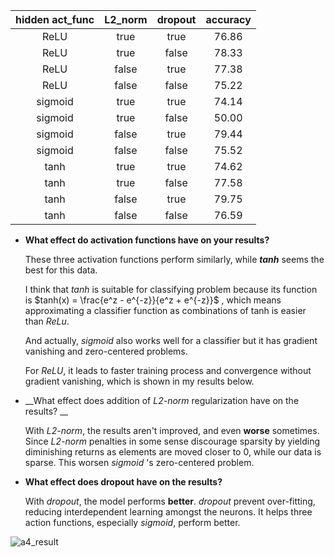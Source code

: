 | hidden act_func | L2_norm | dropout | accuracy |
| :-------------: | :-----: | :-----: | :------: |
| ReLU | true    | true    | 76.86 |
| ReLU | true    | false    | 78.33 |
| ReLU | false    | true    | 77.38 |
| ReLU | false | false    | 75.22 |
| sigmoid | true    | true    | 74.14 |
| sigmoid | true    | false    | 50.00 |
| sigmoid | false    | true    | 79.44 |
| sigmoid | false | false    | 75.52 |
| tanh | true    | true    | 74.62 |
| tanh | true    | false    | 77.58 |
| tanh | false    | true    | 79.75 |
| tanh | false | false    | 76.59 |

- __What effect do activation functions have on your results?__

  These three activation functions perform similarly, while ___tanh___ seems the best for this data.  

  I think that _tanh_ is suitable for classifying problem because its function is $tanh(x) = \frac{e^z - e^{-z}}{e^z + e^{-z}}$ , which means approximating a classifier function as combinations of tanh is easier than _ReLu_. 

  And actually, _sigmoid_ also works well for a classifier but it has gradient vanishing and zero-centered problems.

  For _ReLU_, it leads to faster training process and convergence without gradient vanishing, which is shown in my results below.

- __What effect does addition of _L2-norm_ regularization have on the results? __

  With _L2-norm_, the results aren't improved, and even __worse__ sometimes. Since _L2-norm_ penalties in some sense discourage sparsity by yielding diminishing returns as elements are moved closer to 0, while our data is sparse.  This worsen _sigmoid_ 's zero-centered problem.

- __What effect does dropout have on the results?__

  With _dropout_, the model performs __better__.   _dropout_ prevent over-fitting, reducing interdependent learning amongst the neurons. It helps three action functions, especially _sigmoid_, perform better.

  







![a4_result](./a4_result.png)